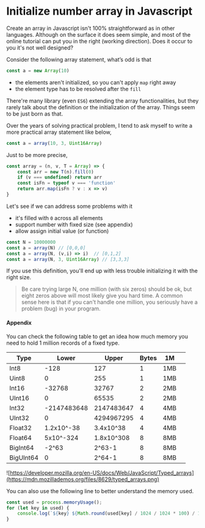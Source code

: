 # Initialize number array in Javascript

Create an array in Javascript isn't 100% straightforward as in other languages. Although on the surface it does seem simple, and most of the online tutorial can put you in the right (working direction). Does it occur to you it's not well designed?

Consider the following array statement, what’s odd is that

```javascript
const a = new Array(10)
```

- the elements aren't initialized, so you can't apply `map` right away
- the element type has to be resolved after the `fill`

There're many library (even `ES6`) extending the array functionalities, but they rarely talk about the definition or the initialization of the array. Things seem to be just born as that.

Over the years of solving practical problem, I tend to ask myself to write a more practical array statement like below,

```javascript
const a = array(10, 3, Uint16Array)
```

Just to be more precise,

```javascript
const array = (n, v, T = Array) => {
	const arr = new T(n).fill(0)
	if (v === undefined) return arr
	const isFn = typeof v === 'function'
	return arr.map(isFn ? v : x => v)
}
```

Let's see if we can address some problems with it

- it's filled with `0` across all elements
- support number with fixed size (see appendix)
- allow assign initial value (or function)

```javascript
const N = 10000000
const a = array(N) // [0,0,0]
const a = array(N, (v,i) => i)  // [0,1,2]
const a = array(N, 3, Uint16Array) // [3,3,3]
```

If you use this definition, you'll end up with less trouble initializing it with the right size.

> Be care trying large N, one million (with six zeros) should be ok, but eight zeros above will most likely give you hard time. A common sense here is that if you can't handle one million, you seriously have a problem (bug) in your program.

#### Appendix

You can check the following table to get an idea how much memory you need to hold 1 million records of a fixed type. 

| Type      | Lower       | Upper      | Bytes | 1M   |      |
| --------- | ----------- | ---------- | ----- | ---- | ---- |
| Int8      | -128        | 127        | 1     | 1MB  |      |
| Uint8     | 0           | 255        | 1     | 1MB  |      |
| Int16     | -32768      | 32767      | 2     | 2MB  |      |
| UInt16    | 0           | 65535      | 2     | 2MB  |      |
| Int32     | -2147483648 | 2147483647 | 4     | 4MB  |      |
| UInt32    | 0           | 4294967295 | 4     | 4MB  |      |
| Float32   | 1.2x10^-38  | 3.4x10^38  | 4     | 4MB  |      |
| Float64   | 5x10^-324   | 1.8x10^308 | 8     | 8MB  |      |
| BigInt64  | -2^63       | 2^63-1     | 8     | 8MB  |      |
| BigUInt64 | 0           | 2^64-1     | 8     | 8MB  |      |

![https://developer.mozilla.org/en-US/docs/Web/JavaScript/Typed_arrays](https://mdn.mozillademos.org/files/8629/typed_arrays.png)

You can also use the following line to better understand the memory used.

```javascript
const used = process.memoryUsage();
for (let key in used) {
	console.log(`${key} ${Math.round(used[key] / 1024 / 1024 * 100) / 100} MB`);
}
```

